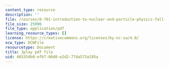 ```yaml
---
content_type: resource
description: ''
file: /courses/8-701-introduction-to-nuclear-and-particle-physics-fall-2020/465354b0efb706d0e2d277da573a195a_ecIB8DWNyWA.pdf
file_size: 25996
file_type: application/pdf
learning_resource_types: []
license: https://creativecommons.org/licenses/by-nc-sa/4.0/
ocw_type: OCWFile
resourcetype: Document
title: 3play pdf file
uid: 465354b0-efb7-06d0-e2d2-77da573a195a
---
```

